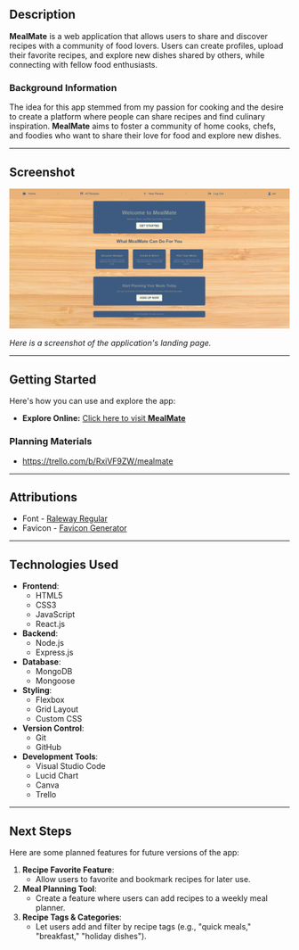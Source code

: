 ## Description

**MealMate** is a web application that allows users to share and discover recipes with a community of food lovers. Users can create profiles, upload their favorite recipes, and explore new dishes shared by others, while connecting with fellow food enthusiasts.

### Background Information

The idea for this app stemmed from my passion for cooking and the desire to create a platform where people can share recipes and find culinary inspiration. **MealMate** aims to foster a community of home cooks, chefs, and foodies who want to share their love for food and explore new dishes.

---

## Screenshot

![All Recipes Page](/frontend/public/images/LandingPage.PNG)

*Here is a screenshot of the application's landing page.*

---

## Getting Started

Here's how you can use and explore the app:

- **Explore Online:** [Click here to visit **MealMate**](https://mealmatey-ac0d7c5af340.herokuapp.com/)

### Planning Materials

- https://trello.com/b/RxiVF9ZW/mealmate

---

## Attributions

- Font - [Raleway Regular](https://fonts.google.com/specimen/Raleway)
- Favicon - [Favicon Generator](https://www.favicon-generator.org/)

---

## Technologies Used

- **Frontend**: 
  - HTML5 
  - CSS3
  - JavaScript 
  - React.js
- **Backend**: 
  - Node.js 
  - Express.js
- **Database**: 
  - MongoDB 
  - Mongoose
- **Styling**: 
  - Flexbox 
  - Grid Layout 
  - Custom CSS
- **Version Control**: 
  - Git 
  - GitHub
- **Development Tools**: 
  - Visual Studio Code
  - Lucid Chart
  - Canva
  - Trello

---

## Next Steps

Here are some planned features for future versions of the app:
1. **Recipe Favorite Feature**:
    - Allow users to favorite and bookmark recipes for later use.
2. **Meal Planning Tool**:
    - Create a feature where users can add recipes to a weekly meal planner.
3. **Recipe Tags & Categories**:
    - Let users add and filter by recipe tags (e.g., "quick meals," "breakfast," "holiday dishes").

